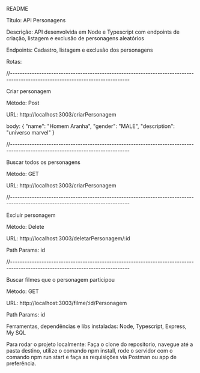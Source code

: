 README

Título: API Personagens 

Descrição: API desenvolvida em Node e Typescript com endpoints de criação, listagem e exclusão de personagens aleatórios

Endpoints: Cadastro, listagem e exclusão dos personagens

Rotas: 

//-------------------------------------------------------------------------------------------------------------------------------

Criar personagem

Método: Post

URL: http://localhost:3003/criarPersonagem

body: {
    "name": "Homem Aranha",
    "gender": "MALE",
    "description": "universo marvel"
}

//-------------------------------------------------------------------------------------------------------------------------------

Buscar todos os personagens

Método: GET

URL: http://localhost:3003/criarPersonagem

//-------------------------------------------------------------------------------------------------------------------------------

Excluir personagem

Método: Delete

URL: http://localhost:3003/deletarPersonagem/:id

Path Params: id

//-------------------------------------------------------------------------------------------------------------------------------

Buscar filmes que o personagem participou

Método: GET

URL: http://localhost:3003/filme/:id/Personagem

Path Params: id


Ferramentas, dependências e libs instaladas: Node, Typescript, Express, My SQL

Para rodar o projeto localmente: Faça o clone do repositorio, navegue até a pasta destino, utilize o comando npm install, rode o servidor com o comando npm run start e faça as requisições via Postman ou app de preferência.

 
